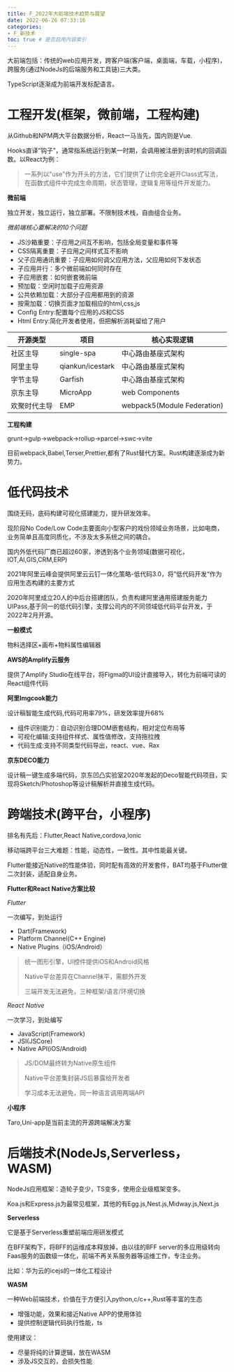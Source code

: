 ```yaml
---
title: F_2022年大前端技术趋势与展望
date: 2022-06-26 07:33:16
categories:
- F_新技术
toc: true # 是否启用内容索引
---
```


大前端包括：传统的web应用开发，跨客户端(客户端，桌面端，车载，小程序)，跨服务(通过NodeJs的后端服务和工具链)三大类。

TypeScript逐渐成为前端开发标配语言。

# 工程开发(框架，微前端，工程构建)

从Github和NPM两大平台数据分析，React一马当先，国内则是Vue.

Hooks直译“钩子”，通常指系统运行到某一时期，会调用被注册到该时机的回调函数。以React为例：

> 一系列以"use"作为开头的方法，它们提供了让你完全避开Class式写法，在函数式组件中完成生命周期，状态管理，逻辑复用等组件开发能力。

**微前端**

独立开发，独立运行，独立部署。不限制技术栈，自由组合业务。

*微前端核心要解决的10个问题*

- JS沙箱重要：子应用之间互不影响，包括全局变量和事件等
- CSS隔离重要：子应用之间样式互不影响
- 父子应用通讯重要：子应用如何调父应用方法，父应用如何下发状态
- 子应用并行：多个微前端如何同时存在
- 子应用嵌套：如何嵌套微前端
- 预加载：空闲时加载子应用资源
- 公共依赖加载：大部分子应用都用到的资源
- 按需加载：切换页面才加载相应的html,css,js
- Config Entry:配置每个应用的JS和CSS
- Html Entry:简化开发者使用，但把解析消耗留给了用户

| 开源类型     | 项目             | 核心实现逻辑                |
| ------------ | ---------------- | --------------------------- |
| 社区主导     | single-spa       | 中心路由基座式架构          |
| 阿里主导     | qiankun/icestark | 中心路由基座式架构          |
| 字节主导     | Garfish          | 中心路由基座式架构          |
| 京东主导     | MicroApp         | web Components              |
| 欢聚时代主导 | EMP              | webpack5(Module Federation) |

**工程构建**

grunt->gulp->webpack->rollup->parcel->swc->vite

目前webpack,Babel,Terser,Prettier,都有了Rust替代方案。Rust构建逐渐成为新势力。

# 低代码技术

围绕无码，底码构建可视化搭建能力，提升研发效率。

现阶段No Code/Low Code主要面向小型客户的戏份领域业务场景，比如电商，业务简单且高度同质化，不涉及太多系统之间的耦合。

国内外低代码厂商已超过60家，渗透到各个业务领域(数据可视化，IOT,AI,GIS,CRM,ERP)

2021年阿里云峰会提供阿里云云钉一体化策略-低代码3.0，将”低代码开发“作为应用生态构建的主要方式

2020年阿里成立20人的中后台搭建团队，负责构建阿里通用搭建服务能力UIPass,基于同一的低代码引擎，支撑公司内的不同领域低代码平台开发，于2022年2月开源。

**一般模式**

物料选择区+画布+物料属性编辑器

**AWS的Amplify云服务**

提供了Amplify Studio在线平台，将Figma的UI设计直接导入，转化为前端可读的React组件代码

**阿里Imgcook能力**

设计稿智能生成代码,代码可用率79%，研发效率提升68%

- 组件识别能力：自动识别合理DOM嵌套结构，相对定位布局等
- 可视化编辑:支持组件样式、属性值修改，支持拖拉拽
- 代码生成:支持不同类型代码导出，react、vue、Rax

**京东DECO能力**

设计稿一键生成多端代码，京东凹凸实验室2020年发起的Deco智能代码项目，实现将Sketch/Photoshop等设计稿解析并直接生成代码。

# 跨端技术(跨平台，小程序)

排名有先后：Flutter,React Native,cordova,Ionic

移动端跨平台三大难题：性能，动态性，一致性。其中性能最关键。

Flutter能接近Native的性能体验，同时配有高效的开发套件，BAT均基于Flutter做二次封装，适配自身业务。

**Flutter和React Native方案比较**

*Flutter*

一次编写，到处运行

- Dart(Framework)
- Platform Channel(C++ Engine)
- Native Plugins（iOS/Android）

> 统一图形引擎，UI控件提供iOS和Android风格
>
> Native平台差异在Channel抹平，需额外开发
>
> 三端开发无法避免，三种框架/语言/环境切换

*React Native*

一次学习，到处编写

- JavaScript(Framework)
- JSI(JSCore)
- Native API(iOS/Android)

> JS/DOM最终转为Native原生组件
>
> Native平台差集封装JS后暴露给开发者
>
> 学习成本无法避免，同一种语言调用两端API

**小程序**

Taro,Uni-app是当前主流的开源跨端解决方案

# 后端技术(NodeJs,Serverless，WASM)

NodeJs应用框架：造轮子变少，TS变多，使用企业级框架变多。

Koa.js和Express.js为最常见框架，其他的有Egg.js,Nest.js,Midway.js,Next.js

**Serverless**

它是基于Serverless重塑前端应用研发模式

在BFF架构下，将BFF的运维成本释放掉，由以往的BFF server的多应用级转向Faas服务的函数级一体化，前端不再关系服务器等运维工作，专注业务。

比如：华为云的icejs的一体化工程设计

**WASM**

一种Web前端技术，价值在于方便引入python,c/c++,Rust等丰富的生态

- 增强功能，效果和接近Native APP的使用体验
- 提供控制逻辑代码执行性能，ts

使用建议：

- 尽量将纯的计算逻辑，放在WASM
- 涉及JS交互的，会损失性能